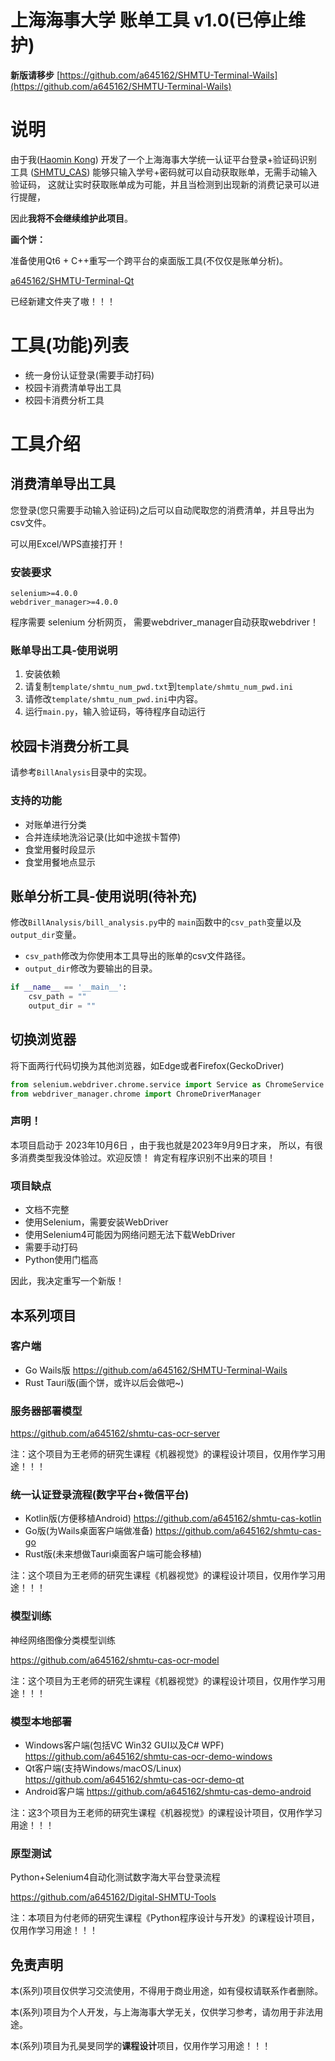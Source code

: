 # 上海海事大学 账单工具 v1.0(已停止维护)

**新版请移步**
[https://github.com/a645162/SHMTU-Terminal-Wails](https://github.com/a645162/SHMTU-Terminal-Wails)

# 说明

由于我([Haomin Kong](https://github.com/a645162))
开发了一个上海海事大学统一认证平台登录+验证码识别工具
([SHMTU_CAS](https://github.com/a645162/SHMTU_CAS))
能够只输入学号+密码就可以自动获取账单，无需手动输入验证码，
这就让实时获取账单成为可能，并且当检测到出现新的消费记录可以进行提醒，

因此**我将不会继续维护此项目**。

**画个饼：**

准备使用Qt6 + C++重写一个跨平台的桌面版工具(不仅仅是账单分析)。

[a645162/SHMTU-Terminal-Qt](https://github.com/a645162/SHMTU-Terminal-Qt)

已经新建文件夹了嗷！！！

# 工具(功能)列表

- 统一身份认证登录(需要手动打码)
- 校园卡消费清单导出工具
- 校园卡消费分析工具

# 工具介绍

## 消费清单导出工具

您登录(您只需要手动输入验证码)之后可以自动爬取您的消费清单，并且导出为csv文件。

可以用Excel/WPS直接打开！

### 安装要求

```
selenium>=4.0.0
webdriver_manager>=4.0.0
```

程序需要 selenium 分析网页，
需要webdriver_manager自动获取webdriver！

### 账单导出工具-使用说明

1. 安装依赖
2. 请复制`template/shmtu_num_pwd.txt`到`template/shmtu_num_pwd.ini`
3. 请修改`template/shmtu_num_pwd.ini`中内容。
4. 运行`main.py`，输入验证码，等待程序自动运行

## 校园卡消费分析工具

请参考`BillAnalysis`目录中的实现。

### 支持的功能

- 对账单进行分类
- 合并连续地洗浴记录(比如中途拔卡暂停)
- 食堂用餐时段显示
- 食堂用餐地点显示

## 账单分析工具-使用说明(待补充)

修改`BillAnalysis/bill_analysis.py`中的
`main`函数中的`csv_path`变量以及`output_dir`变量。

- `csv_path`修改为你使用本工具导出的账单的csv文件路径。
- `output_dir`修改为要输出的目录。

```python
if __name__ == '__main__':
    csv_path = ""
    output_dir = ""
```

## 切换浏览器

将下面两行代码切换为其他浏览器，如Edge或者Firefox(GeckoDriver)

```python
from selenium.webdriver.chrome.service import Service as ChromeService
from webdriver_manager.chrome import ChromeDriverManager
```

### 声明！

本项目启动于 2023年10月6日 ，由于我也就是2023年9月9日才来，
所以，有很多消费类型我没体验过。欢迎反馈！
肯定有程序识别不出来的项目！

### 项目缺点

- 文档不完整
- 使用Selenium，需要安装WebDriver
- 使用Selenium4可能因为网络问题无法下载WebDriver
- 需要手动打码
- Python使用门槛高

因此，我决定重写一个新版！

## 本系列项目

### 客户端

* Go Wails版
  https://github.com/a645162/SHMTU-Terminal-Wails
* Rust Tauri版(画个饼，或许以后会做吧~)

### 服务器部署模型

https://github.com/a645162/shmtu-cas-ocr-server

注：这个项目为王老师的研究生课程《机器视觉》的课程设计项目，仅用作学习用途！！！

### 统一认证登录流程(数字平台+微信平台)

* Kotlin版(方便移植Android)
  https://github.com/a645162/shmtu-cas-kotlin
* Go版(为Wails桌面客户端做准备)
  https://github.com/a645162/shmtu-cas-go
* Rust版(未来想做Tauri桌面客户端可能会移植)

注：这个项目为王老师的研究生课程《机器视觉》的课程设计项目，仅用作学习用途！！！

### 模型训练

神经网络图像分类模型训练

https://github.com/a645162/shmtu-cas-ocr-model

注：这个项目为王老师的研究生课程《机器视觉》的课程设计项目，仅用作学习用途！！！

### 模型本地部署

* Windows客户端(包括VC Win32 GUI以及C# WPF)
  https://github.com/a645162/shmtu-cas-ocr-demo-windows
* Qt客户端(支持Windows/macOS/Linux)
  https://github.com/a645162/shmtu-cas-ocr-demo-qt
* Android客户端
  https://github.com/a645162/shmtu-cas-demo-android

注：这3个项目为王老师的研究生课程《机器视觉》的课程设计项目，仅用作学习用途！！！

### 原型测试

Python+Selenium4自动化测试数字海大平台登录流程

https://github.com/a645162/Digital-SHMTU-Tools

注：本项目为付老师的研究生课程《Python程序设计与开发》的课程设计项目，仅用作学习用途！！！

## 免责声明

本(系列)项目仅供学习交流使用，不得用于商业用途，如有侵权请联系作者删除。

本(系列)项目为个人开发，与上海海事大学无关，仅供学习参考，请勿用于非法用途。

本(系列)项目为孔昊旻同学的**课程设计**项目，仅用作学习用途！！！
